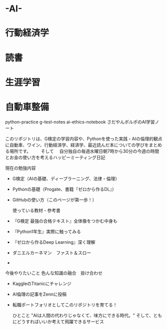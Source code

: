 # -AI-
# 行動経済学
# 読書
# 生涯学習
# 自動車整備
python-practice g-test-notes ai-ethics-notebook
  さだやんポルポのAI学習ノート

このリポジトリは、G検定の学習内容や、Pythonを使った実践・AIの倫理的観点
に自動車、ワイン、行動経済学、経済学、最近読んだ本についての学びをまとめる場所です。
　　そして
　自分独自の毎週水曜日朝7時から30分の今週の時間とお金の使い方を考えるハッピーミーティング日記
 

  現在の勉強内容
- G検定（AIの基礎、ディープラーニング、法律・倫理）
- Pythonの基礎（Progate、書籍『ゼロから作るDL』）
- GitHubの使い方（このページが第一歩！）

  使っている教材・参考書
- 『G検定 最強の合格テキスト』全体像をつかむ中身も
- 『Python1年生』実際に触ってみる
- 『ゼロから作るDeep Learning』深く理解
- ダニエルカーネマン　ファスト＆スロー
- 

  今後やりたいこと
  色んな知識の融合　掛け合わせ
- KaggleのTitanicにチャレンジ
- AI倫理の記事をZennに投稿
- 転職ポートフォリオとしてこのリポジトリを育てる！

  ひとこと
"AIは人間の代わりじゃなくて、味方にできる時代。"
そして、ともにどうすればいいか考えて飛躍できるサービス
